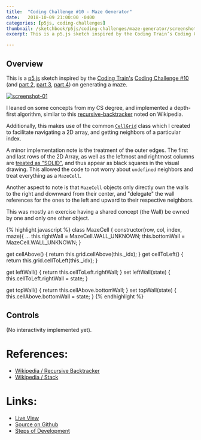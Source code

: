 ```yaml
---
title:  "Coding Challenge #10 - Maze Generator"
date:   2018-10-09 21:00:00 -0400
categories: [p5js, coding-challenges]
thumbnail: /sketchbook/p5js/coding-challenges/maze-generator/screenshot-01.png
excerpt: This is a p5.js sketch inspired by the Coding Train’s Coding Challenge #10 (and part 2, part 3, part 4) on generating a maze.

---
```


## Overview

This is a [p5.js][p5js-home] sketch inspired by the [Coding Train's][coding-train] [Coding Challenge #10][ct-challenge-10] (and [part 2][ct-challenge-10-p2], [part 3][ct-challenge-10-p3], [part 4][ct-challenge-10-p4]) on generating a maze.

[![screenshot-01][screenshot-01]][live-view]

I leaned on some concepts from my CS degree, and implemented a depth-first algorithm, similar to this [recursive-backtracker][wikipedia-recursive-backtracker] noted on Wikipedia.

Additionally, this makes use of the common [`CellGrid`][code-cell-grid] class which I created to facilitate navigating a 2D array, and getting neighbors of a particular index.

A minor implementation note is the treatment of the outer edges. The first and last rows of the 2D Array, as well as the leftmost and rightmost columns are [treated as "SOLID"][code-solid-edges], and thus appear as black squares in the visual drawing. This allowed the code to not worry about `undefined` neighbors and treat everything as a `MazeCell`.

Another aspect to note is that `MazeCell` objects only directly own the walls to the right and downward from their center, and "delegate" the wall references for the ones to the left and upward to their respective neighbors.

This was mostly an exercise having a shared concept (the Wall) be owned by one and only one other object.

{% highlight javascript %}
class MazeCell {
  constructor(row, col, index, maze){
    ...
    this.rightWall = MazeCell.WALL_UNKNOWN;
    this.bottomWall = MazeCell.WALL_UNKNOWN;
  }

  get cellAbove() { return this.grid.cellAbove(this._idx); }
  get cellToLeft() { return this.grid.cellToLeft(this._idx); }

  get leftWall() { return this.cellToLeft.rightWall; }
  set leftWall(state) { this.cellToLeft.rightWall = state; }

  get topWall() { return this.cellAbove.bottomWall; }
  set topWall(state) { this.cellAbove.bottomWall = state; }
{% endhighlight %}


## Controls

(No interactivity implemented yet).

# References:
* [Wikipedia / Recursive Backtracker][wikipedia-recursive-backtracker]
* [Wikipedia / Stack][wikipedia-stack-data-structure]

# Links: 

* [Live View][live-view]
* [Source on Github][source-code]
* [Steps of Development][source-pull-request]


[code-cell-grid]: https://github.com/brianhonohan/sketchbook/blob/master/js/models/cell_grid.js
[code-solid-edges]: https://github.com/brianhonohan/sketchbook/pull/36/commits/d45c2a33dbd929542cb049cd362b93cc19d83254#diff-3aaf45e2829e81db9f98500685d1d96fR31

[p5js-home]: http://p5js.org/
[source-code]: https://github.com/brianhonohan/sketchbook/tree/master/p5js/coding-challenges/maze-generator/
[live-view]: https://brianhonohan.com/sketchbook/p5js/coding-challenges/maze-generator/
[source-pull-request]: https://github.com/brianhonohan/sketchbook/pull/36
[screenshot-01]: /sketchbook/p5js/coding-challenges/maze-generator/screencapture-01.gif

[coding-train]: https://thecodingtrain.com/
[ct-challenge-10]: https://www.youtube.com/watch?v=HyK_Q5rrcr4&list=PLRqwX-V7Uu6ZiZxtDDRCi6uhfTH4FilpH&index=10
[ct-challenge-10-p2]: https://www.youtube.com/watch?v=D8UgRyRnvXU&index=11&list=PLRqwX-V7Uu6ZiZxtDDRCi6uhfTH4FilpH
[ct-challenge-10-p3]: https://www.youtube.com/watch?v=8Ju_uxJ9v44&index=12&list=PLRqwX-V7Uu6ZiZxtDDRCi6uhfTH4FilpH
[ct-challenge-10-p4]: https://www.youtube.com/watch?v=_p5IH0L63wo&index=13&list=PLRqwX-V7Uu6ZiZxtDDRCi6uhfTH4FilpH

[wikipedia-recursive-backtracker]: https://en.wikipedia.org/wiki/Maze_generation_algorithm#Depth-first_search
[wikipedia-stack-data-structure]: https://simple.wikipedia.org/wiki/Stack_(data_structure)